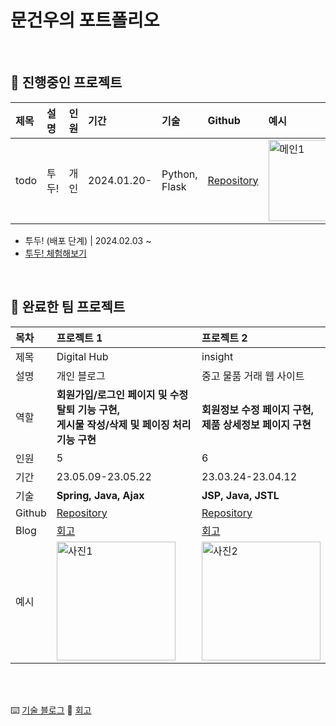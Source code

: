 # 문건우의 포트폴리오

<br>

## 📌 진행중인 프로젝트

|제목|설명|인원|기간|기술|Github|예시|
|:---|:---|:---|:---|:---|:---|:---|
| todo | 투두! | 개인 | 2024.01.20- | Python, Flask | <a href="https://github.com/GEONU-MOON/todo" target="_blank">Repository</a> | <img height="130" alt="메인1" src="https://github.com/GEONU-MOON/GEONU-MOON/assets/121227401/d710250d-7997-46a0-9534-d4c4ca61dcb1"> |


- 투두! (배포 단계) | 2024.02.03 ~
- [투두! 체험해보기](http://13.209.6.174/)

<br>

## 🤝 완료한 팀 프로젝트

|목차|**프로젝트 1**|**프로젝트 2**|
|:---|:---|:---|
| 제목 | Digital Hub | insight |
| 설명 | 개인 블로그 | 중고 물품 거래 웹 사이트 |
| 역할 | **회원가입/로그인 페이지 및 수정 탈퇴 기능 구현, <br>게시물 작성/삭제 및 페이징 처리 기능 구현** | **회원정보 수정 페이지 구현, <br>제품 상세정보 페이지 구현** |
| 인원 | 5 | 6 |
| 기간 | 23.05.09-23.05.22 | 23.03.24-23.04.12 |
| 기술 | **Spring, Java, Ajax** | **JSP, Java, JSTL** |
| Github | <a href="https://github.com/GEONU-MOON/spring-project" target="_blank">Repository</a> | <a href="https://github.com/rilac/insight" target="_blank">Repository</a> |
| Blog | <a href="" target="_blank">회고</a> | <a href="" target="_blank">회고</a> |
| 예시 | <img height="190" alt="사진1" src="https://github.com/GEONU-MOON/GEONU-MOON/assets/121227401/ad096377-fc9b-44d3-b87d-7c61b2d2d253"> | <img height="190" alt="사진2" src="https://github.com/GEONU-MOON/GEONU-MOON/assets/121227401/f6cc3ba0-4e60-4271-8b11-a8a4805d8b8c"> |

<br>
<br>

⌨️ [기술 블로그](https://velog.io/@moondy2209/)
💭 [회고]()
